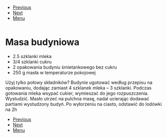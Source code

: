 <!-- Navigation Menu Start -->

- [Previous](<Marchewkowiec.md>)
- [Next](<Mielone.md>)
- [Menu](<README.md>)

<div style="margin-bottom: 50px"></div>

<!-- /Navigation Menu Start -->


# Masa budyniowa

- 2.5 szklanki mleka 
- 3/4 szklanki cukru 
- 2 opakowania budyniu śmietankowego bez cukru 
- 250 g masła w temperaturze pokojowej 

Użyj tylko połowy składników? Budynie ugotować według przepisu na opakowaniu, dodając zamiast 4 szklanek mleka – 3 szklanki. Podczas gotowania mleka wsypać cukier, wymieszać do jego rozpuszczenia. Wystudzić. Masło utrzeć na pulchna masę, nadal ucierając dodawać partiami wystudzony budyń. Po wyłorzeniu na ciasto, odstawić do lodówki na 2h


<!-- Navigation Menu End -->

- [Previous](<Marchewkowiec.md>)
- [Next](<Mielone.md>)
- [Menu](<README.md>)

<div style="margin-bottom: 50px"></div>

<!-- /Navigation Menu End -->